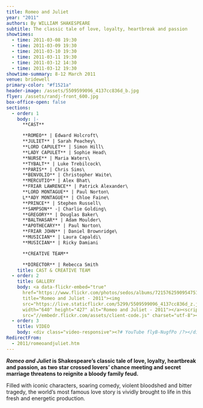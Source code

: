 ```yaml
---
title: Romeo and Juliet
year: "2011"
authors: By WILLIAM SHAKESPEARE
subtitle: The classic tale of love, loyalty, heartbreak and passion
showtimes:
  - time: 2011-03-08 19:30
  - time: 2011-03-09 19:30
  - time: 2011-03-10 19:30
  - time: 2011-03-11 19:30
  - time: 2011-03-12 14:30
  - time: 2011-03-12 19:30
showtime-summary: 8-12 March 2011
venue: bridewell
primary-color: "#f1521a"
header-image: /assets/5509599096_4137cc836d_b.jpg
flyer: /assets/randj-front_600.jpg
box-office-open: false
sections:
  - order: 1
    body: |-
      **CAST**

      **ROMEO** | Edward Holcroft\
      **JULIET** | Sarah Peachey\
      **LORD CAPULET** | Simon Hill\
      **LADY CAPULET** | Sophie Head\
      **NURSE** | Maria Waters\
      **TYBALT** | Luke Trebilcock\
      **PARIS** | Chris Sims\
      **BENVOLIO** | Christopher Waite\
      **MERCUTIO** | Alex Bhat\
      **FRIAR LAWRENCE** | Patrick Alexander\
      **LORD MONTAGUE** | Paul Norton\
      L**ADY MONTAGUE** | Chloe Faine\
      **PRINCE** | Stephen Russell\
      **SAMPSON** -| Charlie Golding\
      **GREGORY** | Douglas Baker\
      **BALTHASAR** | Adam Moulder\
      **APOTHECARY** | Paul Norton\
      **FRIAR JOHN** | Daniel Brownridge\
      **MUSICIAN** | Laura Capaldi\
      **MUSICIAN** | Ricky Damiani

      **CREATIVE TEAM**

      **DIRECTOR** | Rebecca Smith
    title: CAST & CREATIVE TEAM
  - order: 2
    title: GALLERY
    body: <a data-flickr-embed="true"
      href="https://www.flickr.com/photos/sedos/albums/72157625909547510"
      title="Romeo and Juliet - 2011"><img
      src="https://live.staticflickr.com/5299/5509599096_4137cc836d_z.jpg"
      width="640" height="427" alt="Romeo and Juliet - 2011"></a><script async
      src="//embedr.flickr.com/assets/client-code.js" charset="utf-8"></script>
  - order: 3
    title: VIDEO
    body: <div class="video-responsive"><?# YouTube flyB-NugfPo /?></div>
RedirectFrom:
  - 2011/romeoandjuliet.htm
---
```

***Romeo and Juliet* is Shakespeare’s classic tale of love, loyalty, heartbreak and passion, as two star crossed lovers’ chance meeting and secret marriage threatens to reignite a bloody family feud.**

Filled with iconic characters, soaring comedy, violent bloodshed and bitter tragedy, the world’s most famous love story is vividly brought to life in this fresh and energetic production.
